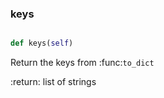 ### keys
```py

def keys(self)

```



Return the keys from :func:`to_dict`

:return: list of strings

